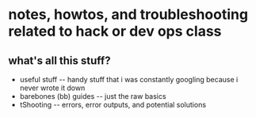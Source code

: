 # notes, howtos, and troubleshooting related to hack or dev ops class

## what's all this stuff? 

* useful stuff -- handy stuff that i was constantly googling because i never wrote it down
* barebones (bb) guides -- just the raw basics
* tShooting -- errors, error outputs, and potential solutions

